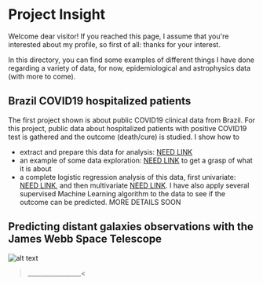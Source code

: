 # Project Insight

Welcome dear visitor!
If you reached this page, I assume that you're interested about my profile, so first of all: thanks for your interest.

In this directory, you can find some examples of different things I have done regarding a variety of data, for now, epidemiological and astrophysics data (with more to come).

## Brazil COVID19 hospitalized patients
The first project shown is about public COVID19 clinical data from Brazil. For this project, public data about hospitalized patients with positive COVID19 test is gathered and the outcome (death/cure) is studied.
I show how to 
- extract and prepare this data for analysis: [NEED LINK](https://www.lemonde.fr/)
- an example of some data exploration: [NEED LINK](https://www.lemonde.fr/) to get a grasp of what it is about
-  a complete logistic regression analysis of this data, first univariate: [NEED LINK](https://www.lemonde.fr/), and then multivariate [NEED LINK](https://www.lemonde.fr/).
I have also apply several supervised Machine Learning algorithm to the data to see if the outcome can be predicted.
MORE DETAILS SOON

## Predicting distant galaxies observations with the James Webb Space Telescope

![alt text](https://github.com/[username]/[reponame]/blob/[branch]/image.jpg?raw=true)
>_________________<
